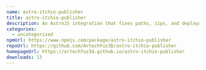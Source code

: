 ```yaml
---
name: astro-itchio-publisher
title: astro-itchio-publisher
description: An AstroJS integration that fixes paths, zips, and deploys to Itch.io.
categories:
  - uncategorized
npmUrl: https://www.npmjs.com/package/astro-itchio-publisher
repoUrl: https://github.com/ArtechFuz3D/astro-itchio-publisher
homepageUrl: https://artechfuz3d.github.io/astro-itchio-publisher
downloads: 13
---
```

